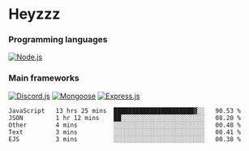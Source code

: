 # Heyzzz  

### Programming languages  

[![Node.js](https://img.shields.io/badge/-Node.js-262626?style=for-the-badge)](https://nodejs.org/ru)

### Main frameworks

[![Discord.js](https://img.shields.io/badge/-Discord.js-262626?style=for-the-badge)](https://www.npmjs.com/package/discord.js) [![Mongoose](https://img.shields.io/badge/-Mongoose-262626?style=for-the-badge)](https://www.npmjs.com/package/mongoose) [![Express.js](https://img.shields.io/badge/-Express.js-262626?style=for-the-badge)](https://www.npmjs.com/package/express)
<!--START_SECTION:waka-->
```text
JavaScript   13 hrs 25 mins  ██████████████████████▓░░   90.53 % 
JSON         1 hr 12 mins    ██░░░░░░░░░░░░░░░░░░░░░░░   08.20 % 
Other        4 mins          ░░░░░░░░░░░░░░░░░░░░░░░░░   00.48 % 
Text         3 mins          ░░░░░░░░░░░░░░░░░░░░░░░░░   00.41 % 
EJS          3 mins          ░░░░░░░░░░░░░░░░░░░░░░░░░   00.38 % 
```
<!--END_SECTION:waka-->
